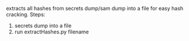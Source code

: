 extracts all hashes from  secrets dump/sam dump into a file for easy hash cracking.
Steps:
1) secrets dump into a file 
2) run extractHashes.py filename   
